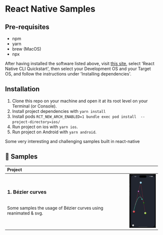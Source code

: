 # React Native  Samples
## Pre-requisites

- npm
- yarn
- brew (MacOS)
- npx

After having installed the software listed above, visit 
[this site](https://reactnative.dev/docs/environment-setup), select 'React 
Native CLI Quickstart', then select your Development OS and your Target OS, and 
follow the instructions under 'Installing dependencies'.

## Installation

1. Clone this repo on your machine and open it at its root level on your 
Terminal (or Console).
2. Install project dependencies with `yarn install`
3. Install pods `RCT_NEW_ARCH_ENABLED=1 bundle exec pod install  --project-directory=ios/`
4. Run project on ios with `yarn ios`.
5. Run project on Android  with `yarn android`.

Some very interesting and challenging samples built in react-native

## 🚀 Samples
| Project | |
| :--- | --- |
| <h3>1. Bézier curves</h3><br>Some samples the usage of Bézier curves using reanimated & svg.<br><br> | <img alt="Bézier curves" src="./src/assets/demo/bazier.gif" width="100"></a> |